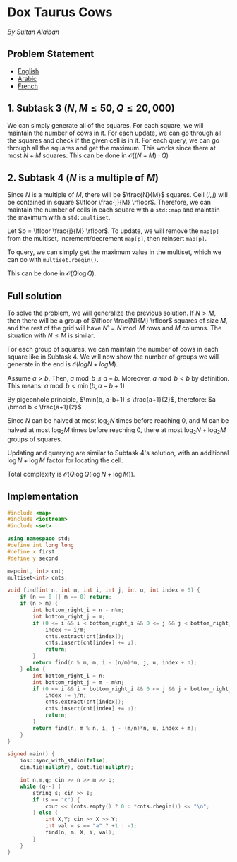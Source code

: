 
# Dox Taurus Cows

*By Sultan Alaiban*

## Problem Statement
- [English](https://naoi2025.algerianoi.com/statements/farm%20(en).pdf)
- [Arabic](https://naoi2025.algerianoi.com/statements/farm%20(ar_DZ).pdf)
- [French](https://naoi2025.algerianoi.com/statements/farm%20(fr).pdf)


## 1. Subtask 3 ($N,M ≤ 50, Q ≤ 20,000$)

We can simply generate all of the squares. For each square, we will maintain the number of cows in it. For each update, we can go through all the squares and check if the given cell is in it. For each query, we can go through all the squares and get the maximum. This works since there at most $N + M$ squares. This can be done in $\mathcal{O}((N + M) \cdot Q)$

## 2. Subtask 4 ($N$ is a multiple of $M$)

Since $N$ is a multiple of $M$, there will be $\frac{N}{M}$ squares. Cell $(i,j)$ will be contained in square $\lfloor \frac{j}{M} \rfloor$. Therefore, we can maintain the number of cells in each square with a `std::map` and maintain the maximum with a `std::multiset`.

Let $p = \lfloor \frac{j}{M} \rfloor$. To update, we will remove the `map[p]` from the multiset, increment/decrement `map[p]`, then reinsert `map[p]`.

To query, we can simply get the maximum value in the multiset, which we can do with `multiset.rbegin()`.

This can be done in $\mathcal{O}(Q \log Q)$.

## Full solution

To solve the problem, we will generalize the previous solution. If $N > M$, then there will be a group of $\lfloor \frac{N}{M} \rfloor$ squares of size $M$, and the rest of the grid will have $N' = N \bmod M$ rows and $M$ columns. The situation with $N ≤ M$ is similar.

For each group of squares, we can maintain the number of cows in each square like in Subtask 4. We will now show the number of groups we will generate in the end is $\mathcal{O}(log N + log M)$.

Assume $a > b$. Then, $a \bmod b ≤ a - b$. Moreover, $a \bmod b < b$ by definition. This means: $a \bmod b < \min(b, a - b + 1)$

By pigeonhole principle, $\min(b, a-b+1) ≤ \frac{a+1}{2}$, therefore: $a \bmod b < \frac{a+1}{2}$

Since $N$ can be halved at most $\log_2{N}$ times before reaching $0$, and $M$ can be halved at most $\log_2{M}$ times before reaching $0$, there at most $\log_2{N} + \log_2{M}$ groups of squares.

Updating and querying are similar to Subtask 4's solution, with an additional $\log N + \log M$ factor for locating the cell.

Total complexity is $\mathcal{O}(Q \log Q (\log N + \log M))$.

## Implementation

```cpp
#include <map>
#include <iostream>
#include <set>

using namespace std;
#define int long long
#define x first
#define y second

map<int, int> cnt;
multiset<int> cnts;

void find(int n, int m, int i, int j, int u, int index = 0) {
    if (n == 0 || m == 0) return;
    if (n > m) {
        int bottom_right_i = n - n%m;
        int bottom_right_j = m;
        if (0 <= i && i < bottom_right_i && 0 <= j && j < bottom_right_j) {
            index += i/m;
            cnts.extract(cnt[index]);
            cnts.insert(cnt[index] += u);
            return;
        }
        return find(n % m, m, i - (n/m)*m, j, u, index + n);
    } else {
        int bottom_right_i = n;
        int bottom_right_j = m - m%n;
        if (0 <= i && i < bottom_right_i && 0 <= j && j < bottom_right_j) {
            index += j/n;
            cnts.extract(cnt[index]);
            cnts.insert(cnt[index] += u);
            return;
        }
        return find(n, m % n, i, j - (m/n)*n, u, index + m);
    }
}

signed main() {
    ios::sync_with_stdio(false);
    cin.tie(nullptr), cout.tie(nullptr);

    int n,m,q; cin >> n >> m >> q;
    while (q--) {
        string s; cin >> s;
        if (s == "c") {
            cout << (cnts.empty() ? 0 : *cnts.rbegin()) << "\n";
        } else {
            int X,Y; cin >> X >> Y;
            int val = s == "a" ? +1 : -1;
            find(n, m, X, Y, val);
        }
    }
}
```

